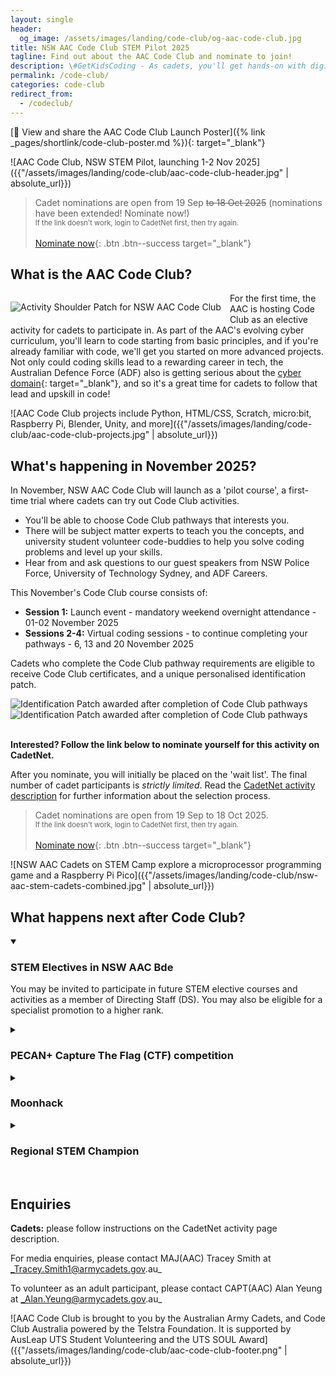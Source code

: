 ```yaml
---
layout: single
header:
  og_image: /assets/images/landing/code-club/og-aac-code-club.jpg
title: NSW AAC Code Club STEM Pilot 2025
tagline: Find out about the AAC Code Club and nominate to join!
description: \#GetKidsCoding - As cadets, you'll get hands-on with digital making skills including coding, design, and games dev. You'll gain skills that will help you compete in national competitions
permalink: /code-club/
categories: code-club
redirect_from:
  - /codeclub/
---
```


[🚀 View and share the AAC Code Club Launch Poster]({% link _pages/shortlink/code-club-poster.md %}){: target="_blank"}

![AAC Code Club, NSW STEM Pilot, launching 1-2 Nov 2025]({{"/assets/images/landing/code-club/aac-code-club-header.jpg" | absolute_url}})

> Cadet nominations are open from 19 Sep ~~to 18 Oct 2025~~ (nominations have been extended! Nominate now!) 
> <br><small style="font-size: 0.8em;">If the link doesn't work, login to CadetNet first, then try again.</small>
> <br><br>
> [Nominate now](https://apps.cadetnet.gov.au/v5/ui/index.html#/activities/240408/overview){: .btn .btn--success target="_blank"}


## What is the AAC Code Club?

<img src="{{'/assets/images/landing/code-club/nsw-aac-code-club-usp.png' | absolute_url}}" alt="Activity Shoulder Patch for NSW AAC Code Club" style="float: left; margin: 1em; margin-left: 0;">

For the first time, the AAC is hosting Code Club as an elective activity for cadets to participate in. As part of the AAC's evolving cyber curriculum, you'll learn to code starting from basic principles, and if you're already familiar with code, we'll get you started on more advanced projects. Not only could coding skills lead to a rewarding career in tech, the Australian Defence Force (ADF) also is getting serious about the [cyber domain](https://www.defence.gov.au/news-events/news/2024-08-09/new-era-cyber-domain){: target="_blank"}, and so it's a great time for cadets to follow that lead and upskill in code! 

![AAC Code Club projects include Python, HTML/CSS, Scratch, micro:bit, Raspberry Pi, Blender, Unity, and more]({{"/assets/images/landing/code-club/aac-code-club-projects.jpg" | absolute_url}})

## What's happening in November 2025?

In November, NSW AAC Code Club will launch as a 'pilot course', a first-time trial where cadets can try out Code Club activities. 
- You'll be able to choose Code Club pathways that interests you. 
- There will be subject matter experts to teach you the concepts, and university student volunteer code-buddies to help you solve coding problems and level up your skills.
- Hear from and ask questions to our guest speakers from NSW Police Force, University of Technology Sydney, and ADF Careers.

This November's Code Club course consists of: 
- __Session 1:__ Launch event - mandatory weekend overnight attendance - 01-02 November 2025
- __Sessions 2-4:__ Virtual coding sessions - to continue completing your pathways - 6, 13 and 20 November 2025 

Cadets who complete the Code Club pathway requirements are eligible to receive Code Club certificates, and a unique personalised identification patch. 

<div>
  <img src="{{'/assets/images/landing/code-club/code-club-usp-pers-1.png' | absolute_url}}" alt="Identification Patch awarded after completion of Code Club pathways">
  <img src="{{'/assets/images/landing/code-club/code-club-usp-pers-2.png' | absolute_url}}" alt="Identification Patch awarded after completion of Code Club pathways">
</div>

<br>

__Interested? Follow the link below to nominate yourself for this activity on CadetNet.__

After you nominate, you will initially be placed on the 'wait list'. The final number of cadet participants is _strictly limited_. Read the [CadetNet activity description](https://apps.cadetnet.gov.au/v5/ui/index.html#/activities/240408/overview) for further information about the selection process. 

> Cadet nominations are open from 19 Sep to 18 Oct 2025. 
> <br><small style="font-size: 0.8em;">If the link doesn't work, login to CadetNet first, then try again.</small>
> <br><br>
> [Nominate now](https://apps.cadetnet.gov.au/v5/ui/index.html#/activities/240408/overview){: .btn .btn--success target="_blank"}

![NSW AAC Cadets on STEM Camp explore a microprocessor programming game and a Raspberry Pi Pico]({{"/assets/images/landing/code-club/nsw-aac-stem-cadets-combined.jpg" | absolute_url}})

## What happens next after Code Club?

<details open>
  <summary><h3>STEM Electives in NSW AAC Bde</h3></summary>
  <p>You may be invited to participate in future STEM elective courses and activities as a member of Directing Staff (DS). You may also be eligible for a specialist promotion to a higher rank.</p>
</details>
<details>
  <summary><h3>PECAN+ Capture The Flag (CTF) competition</h3></summary>
  <p><a href="https://pecanplus.org/" target="_blank">PECAN+</a> is a highly competitive, team-based cybersecurity competition held annually, in which cadets can participate as AAC teams. You'll apply concepts that you learned from Code Club, when exploring HTML web pages, visualising data, or writing scripts, to uncover the "flag" before other teams find it!</p>
</details>
<details>
  <summary><h3>Moonhack</h3></summary>
  <p><a href="https://moonhack.com/" target="_blank">Moonhack</a> is a national coding competition open to members of Code Clubs (such as yourselves, when you get involved in AAC Code Club!). It's not time-restricted, and is based on completing and submitting a code project. Code Club cadets are strongly encouraged to enter into Moonhack, and cadets who score highly will be recognised within the AAC!</p>
</details>
<details>
  <summary><h3>Regional STEM Champion</h3></summary>
  <p>As the senior technologist cadet in NSW AAC Brigade, the Regional STEM Champion (CUO or CDTWO1) is a new Brigade-level cadet role that is responsible for advocating and promoting STEM electives in AAC training. Completing the Code Club program is a great way to demonstrate your suitability for the RSC role. </p>
</details>

<br>

## Enquiries

__Cadets:__ please follow instructions on the CadetNet activity page description. 

For media enquiries, please contact MAJ(AAC) Tracey Smith at _Tracey.Smith1@armycadets.gov.au_

To volunteer as an adult participant, please contact CAPT(AAC) Alan Yeung at _Alan.Yeung@armycadets.gov.au_

![AAC Code Club is brought to you by the Australian Army Cadets, and Code Club Australia powered by the Telstra Foundation. It is supported by AusLeap UTS Student Volunteering and the UTS SOUL Award]({{"/assets/images/landing/code-club/aac-code-club-footer.png" | absolute_url}})